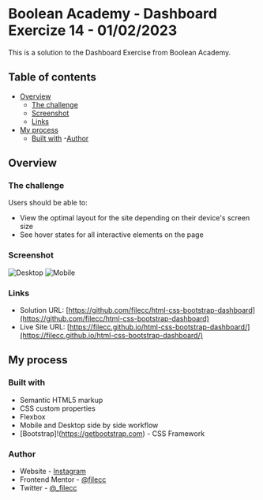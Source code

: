 # Boolean Academy - Dashboard Exercize 14 - 01/02/2023

This is a solution to the Dashboard Exercise from Boolean Academy. 

## Table of contents

- [Overview](#overview)
  - [The challenge](#the-challenge)
  - [Screenshot](#screenshot)
  - [Links](#links)
- [My process](#my-process)
  - [Built with](#built-with)
-[Author](#author)



## Overview

### The challenge

Users should be able to:

- View the optimal layout for the site depending on their device's screen size
- See hover states for all interactive elements on the page

### Screenshot

![Desktop](./clipboard-desktop.png)
![Mobile](./clipboard-mobile.png)

### Links

- Solution URL: [https://github.com/filecc/html-css-bootstrap-dashboard](https://github.com/filecc/html-css-bootstrap-dashboard)
- Live Site URL: [https://filecc.github.io/html-css-bootstrap-dashboard/](https://filecc.github.io/html-css-bootstrap-dashboard/)

## My process

### Built with

- Semantic HTML5 markup
- CSS custom properties
- Flexbox
- Mobile and Desktop side by side workflow
- [Bootstrap]!(https://getbootstrap.com) - CSS Framework


### Author

- Website - [Instagram](https://www.instagram.com/filecc)
- Frontend Mentor - [@filecc](https://www.frontendmentor.io/profile/filecc)
- Twitter - [@_filecc](https://www.twitter.com/_filecc)


